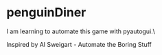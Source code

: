 # penguinDiner

I am learning to automate this game with pyautogui.\

Inspired by Al Sweigart - Automate the Boring Stuff

